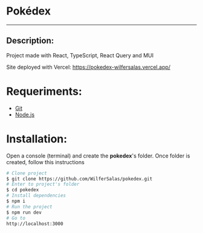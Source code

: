 # Pokédex

---

## Description:

Project made with React, TypeScript, React Query and MUI

Site deployed with Vercel: https://pokedex-wilfersalas.vercel.app/

# Requeriments:

- [Git](https://git-scm.com/)
- [Node.js](https://nodejs.org/en/)

# Installation:

Open a console (terminal) and create the **pokedex**'s folder. Once folder is created, follow this instructions

```bash
# Clone project
$ git clone https://github.com/WilferSalas/pokedex.git
# Enter to project's folder
$ cd pokedex
# Install dependencies
$ npm i
# Run the project
$ npm run dev
# Go to
http://localhost:3000
```

